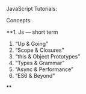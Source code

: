 JavaScript Tutorials:

Concepts:


**1. Js — short term

1. “Up & Going”
2. “Scope & Closures”
3. “this & Object Prototypes”
4. “Types & Grammar”
5. “Async & Performance”
6. “ES6 & Beyond”

**
